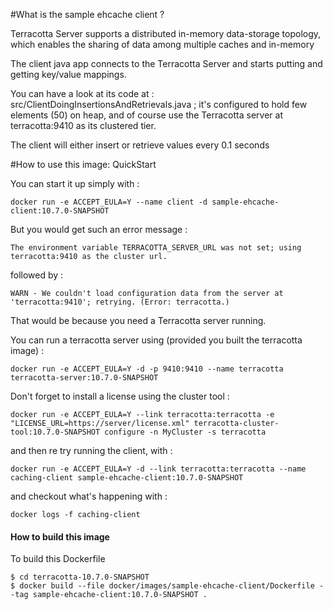#What is the sample ehcache client ?

Terracotta Server supports a distributed in-memory data-storage topology, which enables the sharing of data among multiple caches and in-memory

The client java app connects to the Terracotta Server and starts putting and getting key/value mappings.

You can have a look at its code at : src/ClientDoingInsertionsAndRetrievals.java ; it's configured to hold few elements (50) on heap, and of course use the Terracotta server at terracotta:9410 as its clustered tier.

The client will either insert or retrieve values every 0.1 seconds


#How to use this image: QuickStart

You can start it up simply with :

    docker run -e ACCEPT_EULA=Y --name client -d sample-ehcache-client:10.7.0-SNAPSHOT

But you would get such an error message :

    The environment variable TERRACOTTA_SERVER_URL was not set; using terracotta:9410 as the cluster url.

followed by :

    WARN - We couldn't load configuration data from the server at 'terracotta:9410'; retrying. (Error: terracotta.)


That would be because you need a Terracotta server running.

You can run a terracotta server using (provided you built the terracotta image) :

    docker run -e ACCEPT_EULA=Y -d -p 9410:9410 --name terracotta terracotta-server:10.7.0-SNAPSHOT

Don't forget to install a license using the cluster tool :

    docker run -e ACCEPT_EULA=Y --link terracotta:terracotta -e "LICENSE_URL=https://server/license.xml" terracotta-cluster-tool:10.7.0-SNAPSHOT configure -n MyCluster -s terracotta

and then re try running the client, with :

    docker run -e ACCEPT_EULA=Y -d --link terracotta:terracotta --name caching-client sample-ehcache-client:10.7.0-SNAPSHOT

and checkout what's happening with :

    docker logs -f caching-client


#### How to build this image

To build this Dockerfile

    $ cd terracotta-10.7.0-SNAPSHOT
    $ docker build --file docker/images/sample-ehcache-client/Dockerfile --tag sample-ehcache-client:10.7.0-SNAPSHOT .
